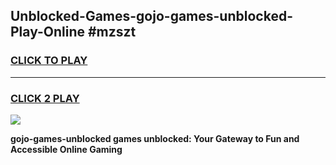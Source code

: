
## Unblocked-Games-gojo-games-unblocked-Play-Online #mzszt
<h3>
<a href="https://news.freeplayer.one?title=gojo-games-unblocked&ref=3">CLICK TO PLAY</a></h3>
<hr>

<h3>
<a href="https://news.freeplayer.one?title=gojo-games-unblocked&ref=3">CLICK 2 PLAY</a>
  
</h3>

<a href="https://news.freeplayer.one?title=gojo-games-unblocked&ref=3"><img src="https://clearcache.store/games.png"></a>


**gojo-games-unblocked games unblocked: Your Gateway to Fun and Accessible Online Gaming**

